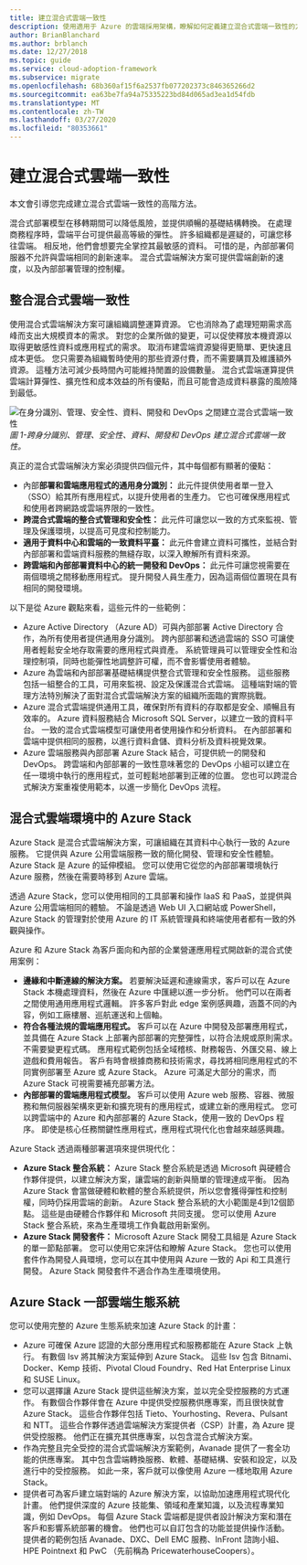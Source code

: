 ```yaml
---
title: 建立混合式雲端一致性
description: 使用適用于 Azure 的雲端採用架構，瞭解如何定義建立混合式雲端一致性的方法。
author: BrianBlanchard
ms.author: brblanch
ms.date: 12/27/2018
ms.topic: guide
ms.service: cloud-adoption-framework
ms.subservice: migrate
ms.openlocfilehash: 68b360af15f6a2537fb077202373c846365266d2
ms.sourcegitcommit: ea63be7fa94a75335223bd84d065ad3ea1d54fdb
ms.translationtype: MT
ms.contentlocale: zh-TW
ms.lasthandoff: 03/27/2020
ms.locfileid: "80353661"
---
```

<!-- cSpell:ignore ISVs Bitnami Yourhosting Revera Avanade Pulsant PricewaterhouseCoopers Pointnext -->

# <a name="create-hybrid-cloud-consistency"></a>建立混合式雲端一致性

本文會引導您完成建立混合式雲端一致性的高階方法。

混合式部署模型在移轉期間可以降低風險，並提供順暢的基礎結構轉換。 在處理商務程序時，雲端平台可提供最高等級的彈性。 許多組織都是遲疑的，可讓您移往雲端。 相反地，他們會想要完全掌控其最敏感的資料。 可惜的是，內部部署伺服器不允許與雲端相同的創新速率。 混合式雲端解決方案可提供雲端創新的速度，以及內部部署管理的控制權。

## <a name="integrate-hybrid-cloud-consistency"></a>整合混合式雲端一致性

使用混合式雲端解決方案可讓組織調整運算資源。 它也消除為了處理短期需求高峰而支出大規模資本的需求。 對您的企業所做的變更，可以促使釋放本機資源以取得更敏感性資料或應用程式的需求。 取消布建雲端資源變得更簡單、更快速且成本更低。 您只需要為組織暫時使用的那些資源付費，而不需要購買及維護額外資源。 這種方法可減少長時間內可能維持閒置的設備數量。 混合式雲端運算提供雲端計算彈性、擴充性和成本效益的所有優點，而且可能會造成資料暴露的風險降到最低。

![在身分識別、管理、安全性、資料、開發和 DevOps 之間建立混合式雲端一致性](../../_images/hybrid-consistency.png)
*圖 1-跨身分識別、管理、安全性、資料、開發和 DevOps 建立混合式雲端一致性。*

真正的混合式雲端解決方案必須提供四個元件，其中每個都有顯著的優點：

- 內部**部署和雲端應用程式的通用身分識別：** 此元件提供使用者單一登入（SSO）給其所有應用程式，以提升使用者的生產力。 它也可確保應用程式和使用者跨網路或雲端界限的一致性。
- **跨混合式雲端的整合式管理和安全性：** 此元件可讓您以一致的方式來監視、管理及保護環境，以提高可見度和控制能力。
- **適用于資料中心和雲端的一致資料平臺：** 此元件會建立資料可攜性，並結合對內部部署和雲端資料服務的無縫存取，以深入瞭解所有資料來源。
- **跨雲端和內部部署資料中心的統一開發和 DevOps：** 此元件可讓您視需要在兩個環境之間移動應用程式。 提升開發人員生產力，因為這兩個位置現在具有相同的開發環境。

以下是從 Azure 觀點來看，這些元件的一些範例：

- Azure Active Directory （Azure AD）可與內部部署 Active Directory 合作，為所有使用者提供通用身分識別。 跨內部部署和透過雲端的 SSO 可讓使用者輕鬆安全地存取需要的應用程式與資產。 系統管理員可以管理安全性和治理控制項，同時也能彈性地調整許可權，而不會影響使用者體驗。
- Azure 為雲端和內部部署基礎結構提供整合式管理和安全性服務。 這些服務包括一組整合的工具，可用來監視、設定及保護混合式雲端。 這種端對端的管理方法特別解決了面對混合式雲端解決方案的組織所面臨的實際挑戰。
- Azure 混合式雲端提供通用工具，確保對所有資料的存取都是安全、順暢且有效率的。 Azure 資料服務結合 Microsoft SQL Server，以建立一致的資料平台。 一致的混合式雲端模型可讓使用者使用操作和分析資料。 在內部部署和雲端中提供相同的服務，以進行資料倉儲、資料分析及資料視覺效果。
- Azure 雲端服務與內部部署 Azure Stack 結合，可提供統一的開發和 DevOps。 跨雲端和內部部署的一致性意味著您的 DevOps 小組可以建立在任一環境中執行的應用程式，並可輕鬆地部署到正確的位置。 您也可以跨混合式解決方案重複使用範本，以進一步簡化 DevOps 流程。

## <a name="azure-stack-in-a-hybrid-cloud-environment"></a>混合式雲端環境中的 Azure Stack

Azure Stack 是混合式雲端解決方案，可讓組織在其資料中心執行一致的 Azure 服務。 它提供與 Azure 公用雲端服務一致的簡化開發、管理和安全性體驗。 Azure Stack 是 Azure 的延伸模組。 您可以使用它從您的內部部署環境執行 Azure 服務，然後在需要時移到 Azure 雲端。

透過 Azure Stack，您可以使用相同的工具部署和操作 IaaS 和 PaaS，並提供與 Azure 公用雲端相同的體驗。 不論是透過 Web UI 入口網站或 PowerShell，Azure Stack 的管理對於使用 Azure 的 IT 系統管理員和終端使用者都有一致的外觀與操作。

Azure 和 Azure Stack 為客戶面向和內部的企業營運應用程式開啟新的混合式使用案例：

- **邊緣和中斷連線的解決方案。** 若要解決延遲和連線需求，客戶可以在 Azure Stack 本機處理資料，然後在 Azure 中匯總以進一步分析。 他們可以在兩者之間使用通用應用程式邏輯。 許多客戶對此 edge 案例感興趣，涵蓋不同的內容，例如工廠樓層、巡航運送和上個軸。
- **符合各種法規的雲端應用程式。** 客戶可以在 Azure 中開發及部署應用程式，並具備在 Azure Stack 上部署內部部署的完整彈性，以符合法規或原則需求。 不需要變更程式碼。 應用程式範例包括全域稽核、財務報告、外匯交易、線上遊戲和費用報告。 客戶有時會根據商務和技術需求，尋找將相同應用程式的不同實例部署至 Azure 或 Azure Stack。 Azure 可滿足大部分的需求，而 Azure Stack 可視需要補充部署方法。
- **內部部署的雲端應用程式模型。** 客戶可以使用 Azure web 服務、容器、微服務和無伺服器架構來更新和擴充現有的應用程式，或建立新的應用程式。 您可以跨雲端中的 Azure 和內部部署的 Azure Stack，使用一致的 DevOps 程序。 即使是核心任務關鍵性應用程式，應用程式現代化也會越來越感興趣。

Azure Stack 透過兩種部署選項來提供現代化：

- **Azure Stack 整合系統：** Azure Stack 整合系統是透過 Microsoft 與硬體合作夥伴提供，以建立解決方案，讓雲端的創新與簡單的管理達成平衡。 因為 Azure Stack 會當做硬體和軟體的整合系統提供，所以您會獲得彈性和控制權，同時仍採用雲端的創新。 Azure Stack 整合系統的大小範圍是4到12個節點。 這些是由硬體合作夥伴和 Microsoft 共同支援。 您可以使用 Azure Stack 整合系統，來為生產環境工作負載啟用新案例。
- **Azure Stack 開發套件：** Microsoft Azure Stack 開發工具組是 Azure Stack 的單一節點部署。 您可以使用它來評估和瞭解 Azure Stack。 您也可以使用套件作為開發人員環境，您可以在其中使用與 Azure 一致的 Api 和工具進行開發。 Azure Stack 開發套件不適合作為生產環境使用。

## <a name="azure-stack-one-cloud-ecosystem"></a>Azure Stack 一部雲端生態系統

您可以使用完整的 Azure 生態系統來加速 Azure Stack 的計畫：

<!-- cSpell:ignore ISVs Bitnami Yourhosting Revera Avanade Pulsant PricewaterhouseCoopers -->

- Azure 可確保 Azure 認證的大部分應用程式和服務都能在 Azure Stack 上執行。 有數個 Isv 將其解決方案延伸到 Azure Stack。 這些 Isv 包含 Bitnami、Docker、Kemp 技術、Pivotal Cloud Foundry、Red Hat Enterprise Linux 和 SUSE Linux。
- 您可以選擇讓 Azure Stack 提供這些解決方案，並以完全受控服務的方式運作。 有數個合作夥伴會在 Azure 中提供受控服務供應專案，而且很快就會 Azure Stack。 這些合作夥伴包括 Tieto、Yourhosting、Revera、Pulsant 和 NTT。 這些合作夥伴透過雲端解決方案提供者（CSP）計畫，為 Azure 提供受控服務。 他們正在擴充其供應專案，以包含混合式解決方案。
- 作為完整且完全受控的混合式雲端解決方案範例，Avanade 提供了一套全功能的供應專案。 其中包含雲端轉換服務、軟體、基礎結構、安裝和設定，以及進行中的受控服務。 如此一來，客戶就可以像使用 Azure 一樣地取用 Azure Stack。
- 提供者可為客戶建立端對端的 Azure 解決方案，以協助加速應用程式現代化計畫。 他們提供深度的 Azure 技能集、領域和產業知識，以及流程專業知識，例如 DevOps。 每個 Azure Stack 雲端都是提供者設計解決方案和潛在客戶和影響系統部署的機會。 他們也可以自訂包含的功能並提供操作活動。 提供者的範例包括 Avanade、DXC、Dell EMC 服務、InFront 諮詢小組、HPE Pointnext 和 PwC （先前稱為 PricewaterhouseCoopers）。
